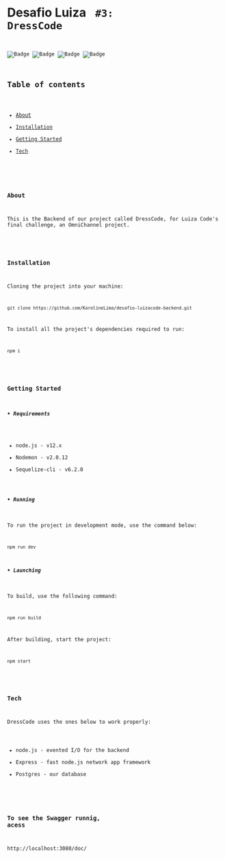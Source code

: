 # Desafio Luiza <Code> #3: DressCode

![Badge](https://img.shields.io/badge/Node.js-339933?style=for-the-badge&logo=nodedotjs&logoColor=white) ![Badge](https://img.shields.io/badge/Express.js-000000?style=for-the-badge&logo=express&logoColor=white) ![Badge](https://img.shields.io/badge/PostgreSQL-316192?style=for-the-badge&logo=postgresql&logoColor=white) ![Badge](https://img.shields.io/badge/Sequelize-e6e6e6?style=for-the-badge&logo=sequelize&logoColor=blue)

## Table of contents

- [About](#About)
- [Installation](#Installation)
- [Getting Started](#GettingStarted)
- [Tech](#Tech)

<a name="About" />

### About

This is the Backend of our project called DressCode, for Luiza Code's final challenge, an OmniChannel project.

<a name="Installation" />

### Installation

Cloning the project into your machine:

```md
git clone https://github.com/KarolineLima/desafio-luizacode-backend.git
```

To install all the project's dependencies required to run:

```
npm i
```

<a name="GettingStarted" />

### Getting Started

##### • Requirements

- node.js - v12.x
- Nodemon - v2.0.12
- Sequelize-cli - v6.2.0

##### • Running

To run the project in development mode, use the command below:

```
npm run dev
```

##### • Launching

To build, use the following command:

```
npm run build
```

After building, start the project:

```
npm start
```

<a name="Tech" />

### Tech

DressCode uses the ones below to work properly:

- node.js - evented I/O for the backend
- Express - fast node.js network app framework
- Postgres - our database
  
  
<a name="Swagger" />

### To see the Swagger runnig, acess 
  
  http://localhost:3080/doc/
